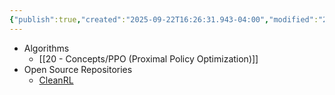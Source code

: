 ```yaml
---
{"publish":true,"created":"2025-09-22T16:26:31.943-04:00","modified":"2025-09-24T20:57:56.168-04:00","tags":["ai","rl","moc"],"cssclasses":""}
---
```



- Algorithms
	- [[20 - Concepts/PPO (Proximal Policy Optimization)]]
- Open Source Repositories
	- [CleanRL](https://github.com/vwxyzjn/cleanrl)

